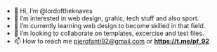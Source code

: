 - 👋 Hi, I’m @lordoftheknaves
- 👀 I’m interested in web design, grahic, tech stuff and also sport.
- 🌱 I’m currently learning web design to become skilled in that field.
- 💞️ I’m looking to collaborate on templates, excercise and test files.
- 📫 How to reach me pierofanti92@gmail.com or **https://t.me/pf_92**

<!---
lordoftheknaves/lordoftheknaves is a ✨ special ✨ repository because its `README.md` (this file) appears on your GitHub profile.
You can click the Preview link to take a look at your changes.
--->
